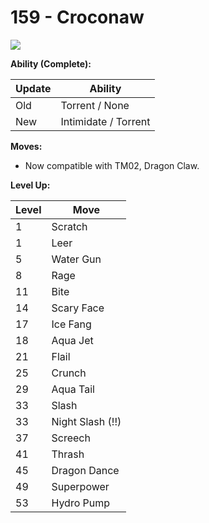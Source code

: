 # 159 - Croconaw
![][159]

**Ability (Complete):**

Update | Ability
---    | ---
Old    | Torrent / None
New    | Intimidate / Torrent

**Moves:**

 - Now compatible with TM02, Dragon Claw.

**Level Up:**

Level | Move
---   | ---
  1   | Scratch
  1   | Leer
  5   | Water Gun
  8   | Rage
 11   | Bite
 14   | Scary Face
 17   | Ice Fang
 18   | Aqua Jet
 21   | Flail
 25   | Crunch
 29   | Aqua Tail
 33   | Slash
 33   | Night Slash (!!)
 37   | Screech
 41   | Thrash
 45   | Dragon Dance
 49   | Superpower
 53   | Hydro Pump



[159]: /img/pokemon/159.png
